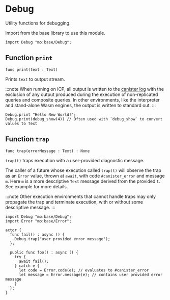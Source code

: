# Debug
 Utility functions for debugging.

 Import from the base library to use this module.
 ```motoko name=import
 import Debug "mo:base/Debug";
 ```

## Function `print`
``` motoko no-repl
func print(text : Text)
```

 Prints `text` to output stream.

 :::note
When running on ICP, all output is written to the [canister log](https://internetcomputer.org/docs/current/developer-docs/smart-contracts/maintain/logs) with the exclusion of any output
produced during the execution of non-replicated queries and composite queries.
In other environments, like the interpreter and stand-alone Wasm engines, the output is written to standard out.
:::

 ```motoko include=import
 Debug.print "Hello New World!";
 Debug.print(debug_show(4)) // Often used with `debug_show` to convert values to Text
 ```

## Function `trap`
``` motoko no-repl
func trap(errorMessage : Text) : None
```

 `trap(t)` traps execution with a user-provided diagnostic message.

 The caller of a future whose execution called `trap(t)` will
 observe the trap as an `Error` value, thrown at `await`, with code
 `#canister_error` and message `m`. Here `m` is a more descriptive `Text`
 message derived from the provided `t`. See example for more details.

:::note
Other execution environments that cannot handle traps may only
propagate the trap and terminate execution, with or without some
descriptive message.
:::

 ```motoko
 import Debug "mo:base/Debug";
 import Error "mo:base/Error";

 actor {
   func fail() : async () {
     Debug.trap("user provided error message");
   };

   public func foo() : async () {
     try {
       await fail();
     } catch e {
       let code = Error.code(e); // evaluates to #canister_error
       let message = Error.message(e); // contains user provided error message
     }
   };
 }
 ```
